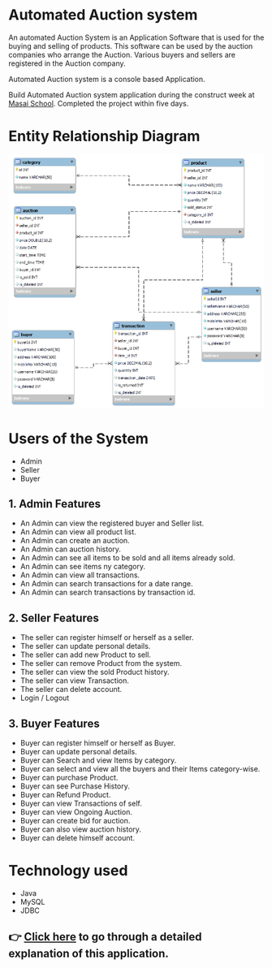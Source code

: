 # Automated Auction system


An automated Auction System is an Application Software that is used for the buying and
selling of products. This software can be used by the auction companies who arrange
the Auction. Various buyers and sellers are registered in the Auction company.

Automated Auction system is a console based Application.

Build Automated Auction system application during the construct week at [Masai School](https://masaischool.com/). Completed the project within five days.


# Entity Relationship Diagram

<p style="text-align:center"><img src="SB101_mysql.png"></p>


# Users of the System

- Admin
- Seller
- Buyer

## 1. Admin Features

- An Admin can view the registered buyer and Seller list.
- An Admin can view all product list.
- An Admin can create an auction.
- An Admin can auction history.
- An Admin can see all items to be sold and all items already sold.
- An Admin can see items ny category.
- An Admin can view all transactions.
- An Admin can search transactions for a date range.
- An Admin can search transactions by transaction id.

## 2. Seller Features

- The seller can register himself or herself as a seller.
- The seller can update personal details.
- The seller can add new Product to sell.
- The seller can remove Product from the system.
- The seller can view the sold Product history.
- The seller can view Transaction.
- The seller can delete account.
- Login / Logout

## 3. Buyer Features

- Buyer can register himself or herself as Buyer.
- Buyer can update personal details.
- Buyer can Search and view Items by category.
- Buyer can select and view all the buyers and their Items category-wise.
- Buyer can purchase Product.
- Buyer can see Purchase History.
- Buyer can Refund Product.
- Buyer can view Transactions of self.
- Buyer can view Ongoing Auction.
- Buyer can create bid for auction.
- Buyer can also view auction history.
- Buyer can delete himself account.

# Technology used 

- Java 
- MySQL
- JDBC


## 👉 [Click here](https://drive.google.com/file/d/1fOWauFL-Lz-lg_2zFfmf4uI4fONW_EAL/view?usp=share_link) to go through a detailed explanation of this application.
